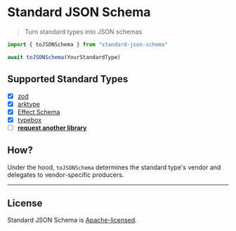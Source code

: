 # Standard JSON Schema

> Turn standard types into JSON schemas

```ts
import { toJSONSchema } from "standard-json-schema"

await toJSONSchema(YourStandardType)
```

## Supported Standard Types

- [x] [zod](https://github.com/colinhacks/zod?tab=readme-ov-file)
- [x] [arktype](https://github.com/arktypeio/arktype)
- [x] [Effect Schema](https://github.com/Effect-TS/effect)
- [x] [typebox](https://github.com/sinclairzx81/typebox)
- [ ] [**request another library**](http://github.com/harrysolovay/standard-json-schema/issues)

## How?

Under the hood, `toJSONSchema` determines the standard type's vendor and
delegates to vendor-specific producers.

---

## **License**

Standard JSON Schema is [Apache-licensed](LICENSE).
